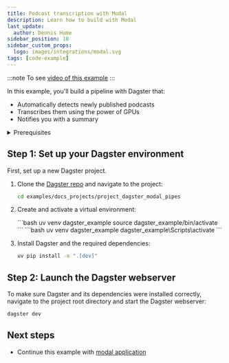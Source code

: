 ```yaml
---
title: Podcast transcription with Modal
description: Learn how to build with Modal
last_update:
  author: Dennis Hume
sidebar_position: 10
sidebar_custom_props:
  logo: images/integrations/modal.svg
tags: [code-example]
---
```


:::note
To see [video of this example](https://www.youtube.com/watch?v=z_4KBYsyjks&t=50s)
:::

In this example, you'll build a pipeline with Dagster that:

- Automatically detects newly published podcasts
- Transcribes them using the power of GPUs
- Notifies you with a summary

<details>
  <summary>Prerequisites</summary>

To follow the steps in this guide, you'll need:

- Basic Python knowledge
- Python 3.9+ installed on your system. For more information, see the [Installation guide](/getting-started/installation).

</details>

## Step 1: Set up your Dagster environment

First, set up a new Dagster project.

1. Clone the [Dagster repo](https://github.com/dagster-io/dagster) and navigate to the project:

   ```bash
   cd examples/docs_projects/project_dagster_modal_pipes
   ```

2. Create and activate a virtual environment:

   <Tabs>
     <TabItem value="macos" label="MacOS">
       ```bash uv venv dagster_example source dagster_example/bin/activate ```
     </TabItem>
     <TabItem value="windows" label="Windows">
       ```bash uv venv dagster_example dagster_example\Scripts\activate ```
     </TabItem>
   </Tabs>

3. Install Dagster and the required dependencies:

   ```bash
   uv pip install -e ".[dev]"
   ```

## Step 2: Launch the Dagster webserver

To make sure Dagster and its dependencies were installed correctly, navigate to the project root directory and start the Dagster webserver:

```bash
dagster dev
```

## Next steps

- Continue this example with [modal application](/examples/modal/modal-application)
